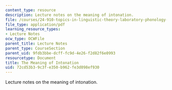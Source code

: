 ```yaml
---
content_type: resource
description: Lecture notes on the meaning of intonation.
file: /courses/24-910-topics-in-linguistic-theory-laboratory-phonology-spring-2007/72cd53b39c3fe350b962fe3d098ef930_lec8_focus.pdf
file_type: application/pdf
learning_resource_types:
- Lecture Notes
ocw_type: OCWFile
parent_title: Lecture Notes
parent_type: CourseSection
parent_uid: 9fdb3bbe-dcff-fc9d-4e26-f2d82f6e0993
resourcetype: Document
title: The Meaning of Intonation
uid: 72cd53b3-9c3f-e350-b962-fe3d098ef930
---
```

Lecture notes on the meaning of intonation.